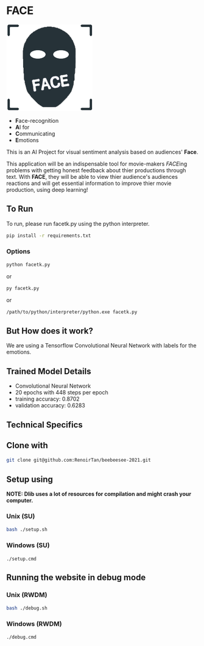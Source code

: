 



# FACE

![logo](assets/logo.png?raw=true)

- **F**ace-recognition
- **A**I for
- **C**ommunicating
- **E**motions

This is an AI Project for visual sentiment analysis based on audiences' **Face**.

This application will be an indispensable tool for movie-makers *FACE*ing problems with getting honest feedback about thier productions through text.
With **FACE**, they will be able to view thier audience's audiences reactions and will get essential information to improve thier movie production, using deep learning!

## To Run
To run, please run facetk.py using the python interpreter.

```sh
pip install -r requirements.txt
```

### Options

```sh
python facetk.py
```

or

```sh
py facetk.py
```

or

```sh
/path/to/python/interpreter/python.exe facetk.py
```



## But How does it work?
We are using a Tensorflow Convolutional Neural Network with labels for the emotions.

## Trained Model Details
 - Convolutional Neural Network
 - 20 epochs with 448 steps per epoch
 - training accuracy: 0.8702
 - validation accuracy: 0.6283


## Technical Specifics
## Clone with

```bash
git clone git@github.com:RenoirTan/beebeesee-2021.git
```

## Setup using

**NOTE: Dlib uses a lot of resources for compilation and might crash your computer.**

### Unix (SU)

```bash
bash ./setup.sh
```

### Windows (SU)

```shell
./setup.cmd
```

## Running the website in debug mode

### Unix (RWDM)

```bash
bash ./debug.sh
```

### Windows (RWDM)

```shell
./debug.cmd
```
